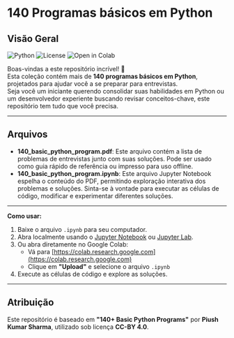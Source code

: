 # 140 Programas básicos em Python

## Visão Geral
![Python](https://img.shields.io/badge/Python-3.10+-blue.svg)
![License](https://img.shields.io/badge/License-CC--BY-lightgrey)
![Open in Colab](https://colab.research.google.com/assets/colab-badge.svg)

Boas-vindas a este repositório incrível! 🎉  
Esta coleção contém mais de **140 programas básicos em Python**, projetados para ajudar você a se preparar para entrevistas.  
Seja você um iniciante querendo consolidar suas habilidades em Python ou um desenvolvedor experiente buscando revisar conceitos-chave, este repositório tem tudo que você precisa.

---

## Arquivos

- **140_basic_python_program.pdf**: Este arquivo contém a lista de problemas de entrevistas junto com suas soluções. Pode ser usado como guia rápido de referência ou impresso para uso offline.  
- **140_basic_python_program.ipynb**: Este arquivo Jupyter Notebook espelha o conteúdo do PDF, permitindo exploração interativa dos problemas e soluções. Sinta-se à vontade para executar as células de código, modificar e experimentar diferentes soluções.

---

**Como usar:**
  1. Baixe o arquivo `.ipynb` para seu computador.
  2. Abra localmente usando o [Jupyter Notebook](https://jupyter.org/) ou [Jupyter Lab](https://jupyter.org/).
  3. Ou abra diretamente no Google Colab:
     - Vá para [https://colab.research.google.com](https://colab.research.google.com)
     - Clique em **"Upload"** e selecione o arquivo `.ipynb`
  4. Execute as células de código e explore as soluções.

---

## Atribuição

Este repositório é baseado em **"140+ Basic Python Programs"** por **Piush Kumar Sharma**, utilizado sob licença **CC-BY 4.0**.
